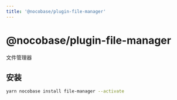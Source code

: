```yaml
---
title: '@nocobase/plugin-file-manager'
---
```


# @nocobase/plugin-file-manager

文件管理器

## 安装

```bash
yarn nocobase install file-manager --activate
```